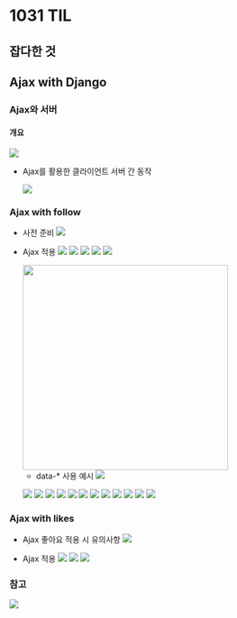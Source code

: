 # 1031 TIL

## 잡다한 것

## Ajax with Django

### Ajax와 서버

#### 개요

![](1031_assets/2023-10-30-21-44-54-image.png)

- Ajax를 활용한 클라이언트 서버 간 동작
  
  ![](1031_assets/2023-10-30-21-45-17-image.png)

### Ajax with follow

- 사전 준비
  ![](1031_assets/2023-10-30-21-45-32-image.png)

- Ajax 적용
  ![](1031_assets/2023-10-30-21-45-45-image.png)
  ![](1031_assets/2023-10-30-21-45-52-image.png)
  ![](1031_assets/2023-10-30-21-45-58-image.png)
  ![](1031_assets/2023-10-30-21-46-04-image.png)
  ![](1031_assets/2023-10-30-21-46-11-image.png)
  
  <img src="1031_assets/2023-10-30-21-47-02-image.png" title="" alt="" width="364">
  
  - data-* 사용 예시
    ![](1031_assets/2023-10-30-21-47-37-image.png)
  
  ![](1031_assets/2023-10-30-21-47-47-image.png)
  ![](1031_assets/2023-10-30-21-47-59-image.png)
  ![](1031_assets/2023-10-30-21-48-09-image.png)
  ![](1031_assets/2023-10-30-21-48-16-image.png)
  ![](1031_assets/2023-10-30-21-48-24-image.png)
  ![](1031_assets/2023-10-30-21-48-31-image.png)
  ![](1031_assets/2023-10-30-21-48-37-image.png)
  ![](1031_assets/2023-10-30-21-48-44-image.png)
  ![](1031_assets/2023-10-30-21-48-51-image.png)
  ![](1031_assets/2023-10-30-21-48-58-image.png)
  ![](1031_assets/2023-10-30-21-49-04-image.png)
  ![](1031_assets/2023-10-30-21-49-11-image.png)

### Ajax with likes

- Ajax 좋아요 적용 시 유의사항
  ![](1031_assets/2023-10-30-21-49-31-image.png)

- Ajax 적용
  ![](1031_assets/2023-10-30-21-49-47-image.png)
  ![](1031_assets/2023-10-30-21-49-55-image.png)
  ![](1031_assets/2023-10-30-21-50-04-image.png)

### 참고

![](1031_assets/2023-10-30-21-50-30-image.png)
